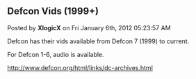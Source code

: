 ## Defcon Vids (1999+)
Posted by **XlogicX** on Fri January 6th, 2012 05:23:57 AM

Defcon has their vids available from Defcon 7 (1999) to current.

For Defcon 1-6, audio is available.

<!-- m --><a class="postlink" href="http://www.defcon.org/html/links/dc-archives.html">http://www.defcon.org/html/links/dc-archives.html</a><!-- m -->
